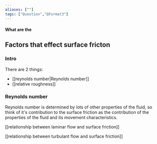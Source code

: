 ```yaml
---
aliases: [""]
tags: ["Question","QFormat3"]
---
```


#### What are the
## Factors that effect surface fricton
### Intro
There are 2 things:
- [[reynolds number|Reynolds number]]
- [[relative roughness]]


### Reynolds number
Reynolds number is determined by lots of other properties of the fluid, so think of it's contribution to the surface friction as the contribution of the properties of the fluid and its movement characteristics.

[[relationship between laminar flow and surface friction]]

[[relationship between turbulant flow and surface friction]]

